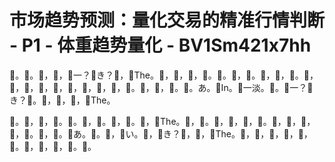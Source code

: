 # 市场趋势预测：量化交易的精准行情判断 - P1 - 体重趋势量化 - BV1Sm421x7hh

🎼。🎼。🎼，🎼，🎼一？🎼き？🎼，🎼The。🎼，🎼，🎼，🎼。🎼。🎼，🎼。🎼，🎼，🎼。🎼，🎼，🎼，🎼，🎼，🎼，🎼，🎼，🎼，🎼。🎼，🎼，🎼。🎼。あ。🎼In。🎼一淡。🎼。🎼一？🎼き？🎼。🎼，🎼，🎼，🎼The。

🎼。🎼，🎼，🎼。🎼。🎼，🎼。🎼，🎼。🎼，🎼The。🎼，🎼。🎼，🎼，🎼，🎼。🎼，🎼，🎼，🎼，🎼。🎼，🎼。🎼あ。🎼。🎼，🎼い。🎼，🎼き？🎼，🎼，🎼The。🎼，🎼，🎼，🎼，🎼，🎼。🎼，🎼，🎼，🎼。🎼。

